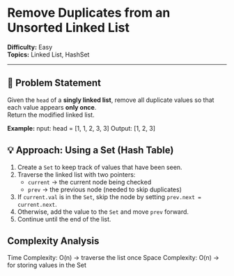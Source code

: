 # Remove Duplicates from an Unsorted Linked List

**Difficulty:** Easy  
**Topics:** Linked List, HashSet  

---

## 📌 Problem Statement
Given the `head` of a **singly linked list**, remove all duplicate values so that each value appears **only once**.  
Return the modified linked list.

**Example:**
nput: head = [1, 1, 2, 3, 3]
Output: [1, 2, 3]
## 💡 Approach: Using a Set (Hash Table)
1. Create a `Set` to keep track of values that have been seen.  
2. Traverse the linked list with two pointers:
   - `current` → the current node being checked
   - `prev` → the previous node (needed to skip duplicates)
3. If `current.val` is in the `Set`, skip the node by setting `prev.next = current.next`.  
4. Otherwise, add the value to the `Set` and move `prev` forward.  
5. Continue until the end of the list.

## Complexity Analysis
Time Complexity: O(n) → traverse the list once
Space Complexity: O(n) → for storing values in the Set
